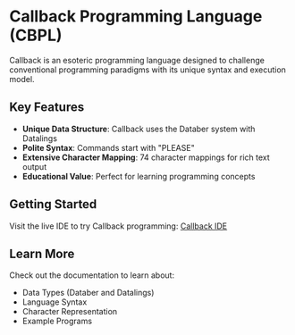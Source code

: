 
# Callback Programming Language (CBPL)

Callback is an esoteric programming language designed to challenge conventional programming paradigms with its unique syntax and execution model.

## Key Features

- **Unique Data Structure**: Callback uses the Databer system with Datalings
- **Polite Syntax**: Commands start with "PLEASE"
- **Extensive Character Mapping**: 74 character mappings for rich text output
- **Educational Value**: Perfect for learning programming concepts

## Getting Started

Visit the live IDE to try Callback programming: [Callback IDE](https://callback.example.com)

## Learn More

Check out the documentation to learn about:

- Data Types (Databer and Datalings)
- Language Syntax
- Character Representation
- Example Programs
